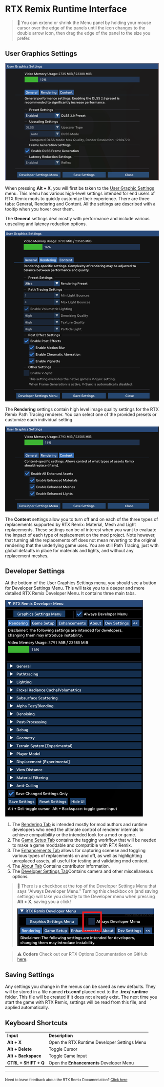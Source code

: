 # RTX Remix Runtime Interface

> 📝 You can extend or shrink the Menu panel by holding your mouse cursor over the edge of the panels until the icon changes to the double arrow icon, then drag the edge of the panel to the size you prefer.

## User Graphics Settings

![User Graphics Settings](../data/images/usergraphicssettings.png)

When pressing **Alt + X**, you will first be taken to the [User Graphic Settings](remix-runtimeinterface-usergraphicsettings.md) menu. This menu has various high-level settings intended for end users of RTX Remix mods to quickly customize their experience. There are three tabs: General, Rendering and Content. All the settings are described with a tooltip when you hover over them.

[FIXME: are these tabs outdated?]::

The **General** settings deal mostly with performance and include various upscaling and latency reduction options.

![Rendergin](../data/images/rtxremix_086.png)

The **Rendering** settings contain high level image quality settings for the RTX Remix Path Tracing renderer. You can select one of the provided presets or customize each individual setting.

![Content](../data/images/rtxremix_087.png)

The **Content** settings allow you to turn off and on each of the three types of replacements supported by RTX Remix: Material, Mesh and Light replacements. These settings can be of interest when you want to evaluate the impact of each type of replacement on the mod project. Note however, that turning all the replacements off does not mean reverting to the original rendering that the underlying game uses. You are still Path Tracing, just with global defaults in place for materials and lights, and without any replacement meshes.

## Developer Settings

At the bottom of the User Graphics Settings menu, you should see a button for Developer Settings Menu. This will take you to a deeper and more detailed RTX Remix Developer Menu. It contains three main tabs.

![Developer Settings](../data/images/rtxremix_089.png)

1. The [Rendering Tab](renderingtab/index.md) is intended mostly for mod authors and runtime developers who need the ultimate control of renderer internals to achieve compatibility or the intended look for a mod or game.
2. The [Game Setup Tab](remix-runtimeinterface-gamesetup.md) contains the tagging workflow that will be needed to make a game moddable and compatible with RTX Remix.
3. The [Enhancements Tab](remix-runtimeinterface-enhancements.md) allows for capturing scenese and toggling various types of replacements on and off, as well as highlighting unreplaced assets, all useful for testing and validating mod content.
4. The [About Tab](remix-runtimeinterface-about.md) Contains contributor information.
5. The [Developer Settings Tab](remix-runtimeinterface-developermenu.md)Contains camera and other miscellaneous options.

> 📝 There is a checkbox at the top of the Developer Settings Menu that says "Always Developer Menu." Turning this checkbox on (and saving settings) will take you directly to the Developer menu when pressing **Alt + X**, saving you a click! <p>![Always Dev Menu](../data/images/rtxremix_088.png)</p>

> ⚠️ **Coders** Check out our RTX Options Documentation on GitHub [here](https://github.com/NVIDIAGameWorks/dxvk-remix/blob/main/RtxOptions.md).

## Saving Settings

Any settings you change in the menus can be saved as new defaults. They will be stored in a file named **rtx.conf** placed next to the **.trex/ runtime** folder. This file will be created if it does not already exist. The next time you start the game with RTX Remix, settings will be read from this file, and applied automatically.

## Keyboard Shortcuts


<table>
  <tr>
   <td><strong>Input</strong>
   </td>
   <td><strong>Description</strong>
   </td>
  </tr>
  <tr>
   <td><strong>Alt + X</strong>
   </td>
   <td>Open the RTX Runtime Developer Settings Menu
   </td>
  </tr>
  <tr>
   <td><strong>Alt + Delete</strong>
   </td>
   <td>Toggle Cursor
   </td>
  </tr>
  <tr>
   <td><strong>Alt + Backspace</strong>
   </td>
   <td>Toggle Game Input
   </td>
  </tr>
  <tr>
   <td><strong>CTRL + SHIFT + Q</strong>
   </td>
   <td>Open the <strong>Enhancements </strong>Developer Menu
   </td>
  </tr>
</table>

***
<sub> Need to leave feedback about the RTX Remix Documentation?  [Click here](https://github.com/NVIDIAGameWorks/rtx-remix/issues/new?assignees=nvdamien&labels=documentation%2Cfeedback%2Ctriage&projects=&template=documentation_feedback.yml&title=%5BDocumentation+feedback%5D%3A+) <sub>
